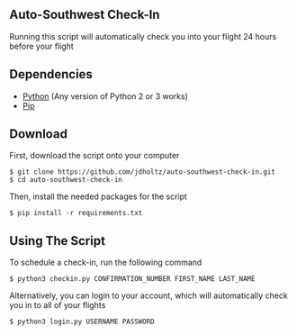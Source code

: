 ## Auto-Southwest Check-In
Running this script will automatically check you into your flight 24 hours before your flight

## Dependencies
- [Python][0] (Any version of Python 2 or 3 works)
- [Pip][1]

## Download
First, download the script onto your computer
```shell
$ git clone https://github.com/jdholtz/auto-southwest-check-in.git
$ cd auto-southwest-check-in
```
Then, install the needed packages for the script
```shell
$ pip install -r requirements.txt
```

## Using The Script
To schedule a check-in, run the following command
```shell
$ python3 checkin.py CONFIRMATION_NUMBER FIRST_NAME LAST_NAME
```
Alternatively, you can login to your account, which will automatically check \
you in to all of your flights
```shell
$ python3 login.py USERNAME PASSWORD
```

[0]: https://www.python.org/downloads/
[1]: https://pip.pypa.io/en/stable/installation/
